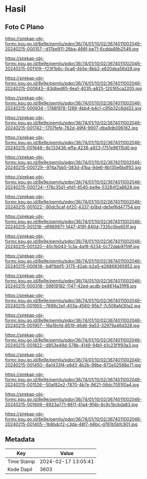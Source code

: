 # Hasil

## Foto C Plano

https://sirekap-obj-formc.kpu.go.id/8e9e/pemilu/pdpr/36/74/01/10/02/3674011002046-20240215-000157--d17be911-26ba-466f-be71-6cdda89b2549.jpg

https://sirekap-obj-formc.kpu.go.id/8e9e/pemilu/pdpr/36/74/01/10/02/3674011002046-20240215-001109--f23f1b6c-0ca6-4b5e-8bb2-e620dea56d28.jpg

https://sirekap-obj-formc.kpu.go.id/8e9e/pemilu/pdpr/36/74/01/10/02/3674011002046-20240215-000843--83dbed65-6ea1-4035-a825-120165ca2205.jpg

https://sirekap-obj-formc.kpu.go.id/8e9e/pemilu/pdpr/36/74/01/10/02/3674011002046-20240215-000934--1788f978-1289-4bb4-b4c1-c95b32c6dd32.jpg

https://sirekap-obj-formc.kpu.go.id/8e9e/pemilu/pdpr/36/74/01/10/02/3674011002046-20240215-001742--1707fefe-782d-49f4-9907-dba9db096162.jpg

https://sirekap-obj-formc.kpu.go.id/8e9e/pemilu/pdpr/36/74/01/10/02/3674011002046-20240215-001648--8c133436-effa-4238-a923-f751e96115d0.jpg

https://sirekap-obj-formc.kpu.go.id/8e9e/pemilu/pdpr/36/74/01/10/02/3674011002046-20240215-000729--974a7bb5-083d-41ba-9de6-6b135e6bdf92.jpg

https://sirekap-obj-formc.kpu.go.id/8e9e/pemilu/pdpr/36/74/01/10/02/3674011002046-20240215-000724--f78c35d1-efd1-4540-be9e-53284f2a8628.jpg

https://sirekap-obj-formc.kpu.go.id/8e9e/pemilu/pdpr/36/74/01/10/02/3674011002046-20240215-001022--90dc5caf-bf20-4337-b0bd-de5ef6d47754.jpg

https://sirekap-obj-formc.kpu.go.id/8e9e/pemilu/pdpr/36/74/01/10/02/3674011002046-20240215-001218--df669971-1447-419f-840d-7335c0be651f.jpg

https://sirekap-obj-formc.kpu.go.id/8e9e/pemilu/pdpr/36/74/01/10/02/3674011002046-20240215-001320--40c1b043-1c3a-4af8-8234-0c72dab9759f.jpg

https://sirekap-obj-formc.kpu.go.id/8e9e/pemilu/pdpr/36/74/01/10/02/3674011002046-20240215-000618--b4f1bbf5-3175-42ab-b2a5-e26868365852.jpg

https://sirekap-obj-formc.kpu.go.id/8e9e/pemilu/pdpr/36/74/01/10/02/3674011002046-20240215-000318--59619182-1147-42ed-acdb-be8614a31ff6.jpg

https://sirekap-obj-formc.kpu.go.id/8e9e/pemilu/pdpr/36/74/01/10/02/3674011002046-20240215-001955--7699c2ef-403a-4560-95b7-7c509afd30a2.jpg

https://sirekap-obj-formc.kpu.go.id/8e9e/pemilu/pdpr/36/74/01/10/02/3674011002046-20240215-001907--16a19cfd-8519-46d6-9a53-32979a46d328.jpg

https://sirekap-obj-formc.kpu.go.id/8e9e/pemilu/pdpr/36/74/01/10/02/3674011002046-20240215-001822--d953e49d-578b-4149-94b1-b1c23f1f93a3.jpg

https://sirekap-obj-formc.kpu.go.id/8e9e/pemilu/pdpr/36/74/01/10/02/3674011002046-20240215-001450--8a1433f4-e8d3-4b2b-99be-672e02588e71.jpg

https://sirekap-obj-formc.kpu.go.id/8e9e/pemilu/pdpr/36/74/01/10/02/3674011002046-20240215-001526--50af82e2-7870-4b7e-9621-06dc7051f0a4.jpg

https://sirekap-obj-formc.kpu.go.id/8e9e/pemilu/pdpr/36/74/01/10/02/3674011002046-20240215-001606--8923a771-8811-41a4-9f4b-6c9c1bcbda83.jpg

https://sirekap-obj-formc.kpu.go.id/8e9e/pemilu/pdpr/36/74/01/10/02/3674011002046-20240215-001405--1b8bdcf2-c3da-48f7-b6bc-d761b5bfc901.jpg


## Metadata

| Key        | Value               |
| ---------- | ------------------- |
| Time Stamp | 2024-02-17 13:05:41 |
| Kode Dapil | 3603                |




